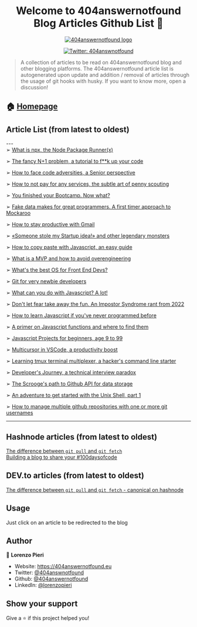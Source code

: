 <h1 align="center">Welcome to 404answernotfound <br/> Blog Articles Github List 👋</h1>

<div align="center">
<a href="404answernotfound.eu" target="_blank">
    <img alt="404answernotfound logo" src="https://camo.githubusercontent.com/8ed054ee6fae0a874adc186d180b67b61656cd7a06ad0a28f2e0e54e5ee4807c/68747470733a2f2f343034616e737765726e6f74666f756e642e65752f5f6e6578742f696d6167653f75726c3d253246737461746963253246696d61676573253246343034616e737765726e6f74666f756e646461726b7468656d652e706e6726773d31323826713d3735" />
  </a>
    </div>
<p align="center">
  <a href="https://twitter.com/404answnotfound" target="_blank">
    <img alt="Twitter: 404answnotfound" src="https://img.shields.io/twitter/follow/404answnotfound.svg?style=social" />
  </a>
</p>

> A collection of articles to be read on 404answernotfound blog and other blogging platforms. The 404answernotfound article list is autogenerated upon update and addition / removal of articles through the usage of git hooks with husky. If you want to know more, open a discussion!

## 🏠 [Homepage](404answernotfound.eu)

## Article List (from latest to oldest)
---<br/>➢ [What is npx, the Node Package Runner(x)](https://404answernotfound.eu/blog/what-is-npx-the-node-package-runnerx)

➢ [The fancy N+1 problem, a tutorial to f**k up your code](https://404answernotfound.eu/blog/the-fancy-n1-problem-a-tutorial-to-fk-up-your-code)

➢ [How to face code adversities, a Senior perspective](https://404answernotfound.eu/blog/how-to-face-code-adversities-a-senior-software-engineer-perspective)

➢ [How to not pay for any services, the subtle art of penny scouting](https://404answernotfound.eu/blog/how-to-not-pay-for-any-services-the-subtle-art-of-penny-scouting)

➢ [You finished your Bootcamp. Now what?](https://404answernotfound.eu/blog/you-finished-your-bootcamp-now-what)

➢ [Fake data makes for great programmers. A first timer approach to Mockaroo](https://404answernotfound.eu/blog/fake-data-makes-for-great-programmer-a-first-timer-approach-to-mockaroo)

➢ [How to stay productive with Gmail](https://404answernotfound.eu/blog/how-to-stay-productive-with-gmail)

➢ [«Someone stole my Startup idea!» and other legendary monsters](https://404answernotfound.eu/blog/someone-stole-my-startup-idea-and-other-legendary-monsters)

➢ [How to copy paste with Javascript, an easy guide](https://404answernotfound.eu/blog/how-to-copy-paste-with-javascript-an-easy-guide)

➢ [What is a MVP and how to avoid overengineering](https://404answernotfound.eu/blog/what-is-an-mvp-and-how-to-avoid-overengineering)

➢ [What's the best OS for Front End Devs?](https://404answernotfound.eu/blog/whats-the-best-os-for-web-developers)

➢ [Git for very newbie developers](https://404answernotfound.eu/blog/git-for-very-newbie-developers)

➢ [What can you do with Javascript? A lot!](https://404answernotfound.eu/blog/what-can-you-do-with-javascript-a-lot)

➢ [Don't let fear take away the fun. An Impostor Syndrome rant from 2022](https://404answernotfound.eu/blog/dont-let-fear-take-away-the-fun-an-impostor-syndrom-analysis-from-2022)

➢ [How to learn Javascript if you've never programmed before](https://404answernotfound.eu/blog/how-to-learn-javascript-if-youve-never-programmed-before)

➢ [A primer on Javascript functions and where to find them](https://404answernotfound.eu/blog/a-primer-on-javascript-functions-and-where-to-find-them)

➢ [Javascript Projects for beginners, age 9 to 99](https://404answernotfound.eu/blog/javascript-projects-for-beginners-age-9-to-99)

➢ [Multicursor in VSCode, a productivity boost](https://404answernotfound.eu/blog/multicursor-in-vscode-a-productivity-boost)

➢ [Learning tmux terminal multiplexer, a hacker's command line starter](https://404answernotfound.eu/blog/learning-tmux-terminal-multiplexer-a-hackers-command-line-starter)

➢ [Developer's Journey, a technical interview paradox](https://404answernotfound.eu/blog/developers-journey-a-technical-interview-paradox)

➢ [The Scrooge's path to Github API for data storage](https://404answernotfound.eu/blog/the-scrooges-path-to-github-api-for-data-storage)

➢ [An adventure to get started with the Unix Shell, part 1](https://404answernotfound.eu/blog/10%20simple%20commands%20to%20get%20started%20with%20Unix%20shell)

➢ [How to manage multiple github repositories with one or more git usernames](https://404answernotfound.eu/blog/change-git-user)

---

## Hashnode articles (from latest to oldest)
[The difference between `git pull` and `git fetch`](https://404answnotfound.hashnode.dev/the-difference-between-git-pull-and-git-fetch)  
[Building a blog to share your #100daysofcode](https://404answnotfound.hashnode.dev/building-a-blog-to-share-your-100daysofcode)  

## DEV.to articles (from latest to oldest)
[The difference between `git pull` and `git fetch` - canonical on hashnode](https://dev.to/404answernotfound/git-pull-and-git-fetch-a-subtle-difference-1g45)  

## Usage

Just click on an article to be redirected to the blog

## Author

👤 **Lorenzo Pieri**

* Website: https://404answernotfound.eu
* Twitter: [@404answnotfound](https://twitter.com/404answnotfound)
* Github: [@404answernotfound](https://github.com/404answernotfound)
* LinkedIn: [@lorenzopieri](https://linkedin.com/in/lorenzopieri)

## Show your support

Give a ⭐️ if this project helped you!
